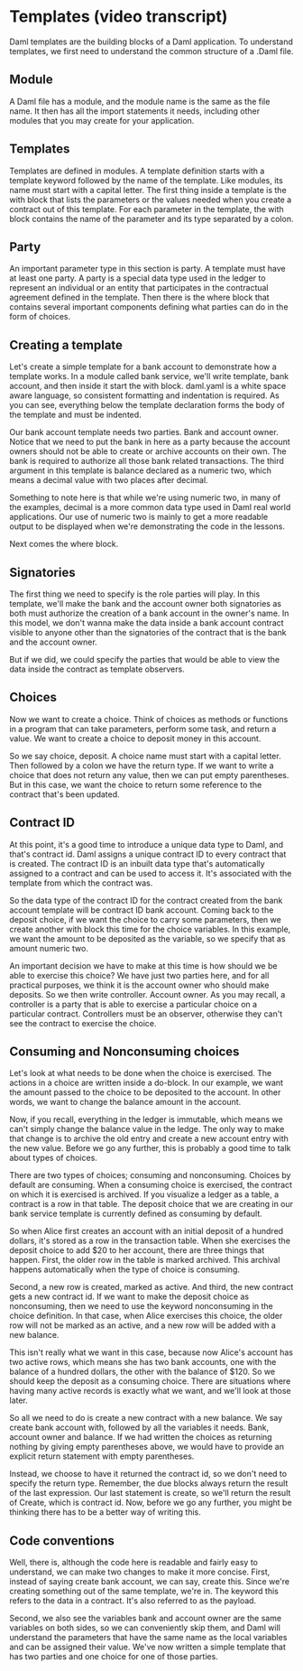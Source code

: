 # Templates (video transcript)
Daml templates are the building blocks of a Daml application. To understand templates, we first need to understand the common structure of a .Daml file. 

## Module
A Daml file has a module, and the module name is the same as the file name. It then has all the import statements it needs, including other modules that you may create for your application.

## Templates
Templates are defined in modules. A template definition starts with a template keyword followed by the name of the template. Like modules, its name must start with a capital letter. The first thing inside a template is the with block that lists the parameters or the values needed when you create a contract out of this template. For each parameter in the template, the with block contains the name of the parameter and its type separated by a colon.

## Party
An important parameter type in this section is party. A template must have at least one party. A party is a special data type used in the ledger to represent an individual or an entity that participates in the contractual agreement defined in the template. Then there is the where block that contains several important components defining what parties can do in the form of choices.

## Creating a template
Let's create a simple template for a bank account to demonstrate how a template works. In a module called bank service, we'll write template, bank account, and then inside it start the with block. daml.yaml is a white space aware language, so consistent formatting and indentation is required. As you can see, everything below the template declaration forms the body of the template and must be indented.

Our bank account template needs two parties. Bank and account owner. Notice that we need to put the bank in here as a party because the account owners should not be able to create or archive accounts on their own. The bank is required to authorize all those bank related transactions. The third argument in this template is balance declared as a numeric two, which means a decimal value with two places after decimal.

Something to note here is that while we're using numeric two, in many of the examples, decimal is a more common data type used in Daml real world applications. Our use of numeric two is mainly to get a more readable output to be displayed when we're demonstrating the code in the lessons. 

Next comes the where block.

##  Signatories

The first thing we need to specify is the role parties will play. In this template, we'll make the bank and the account owner both signatories as both must authorize the creation of a bank account in the owner's name. In this model, we don't wanna make the data inside a bank account contract visible to anyone other than the signatories of the contract that is the bank and the account owner.

But if we did, we could specify the parties that would be able to view the data inside the contract as template observers. 

## Choices

Now we want to create a choice. Think of choices as methods or functions in a program that can take parameters, perform some task, and return a value. We want to create a choice to deposit money in this account.

So we say choice, deposit. A choice name must start with a capital letter. Then followed by a colon we have the return type. If we want to write a choice that does not return any value, then we can put empty parentheses.  But in this case, we want the choice to return some reference to the contract that's been updated.

## Contract ID

At this point, it's a good time to introduce a unique data type to Daml, and that's contract id. Daml assigns a unique contract ID to every contract that is created. The contract ID is an inbuilt data type that's automatically assigned to a contract and can be used to access it. It's associated with the template from which the contract was.

So the data type of the contract ID for the contract created from the bank account template will be contract ID bank account. Coming back to the deposit choice, if we want the choice to carry some parameters, then we create another with block this time for the choice variables. In this example, we want the amount to be deposited as the variable, so we specify that as amount numeric two.

An important decision we have to make at this time is how should we be able to exercise this choice? We have just two parties here, and for all practical purposes, we think it is the account owner who should make deposits. So we then write controller. Account owner. As you may recall, a controller is a party that is able to exercise a particular choice on a particular contract. Controllers must be an observer, otherwise they can't see the contract to exercise the choice.  

## Consuming and Nonconsuming choices

Let's look at what needs to be done when the choice is exercised. The actions in a choice are written inside a do-block. In our example, we want the amount passed to the choice to be deposited to the account. In other words, we want to change the balance amount in the account.

Now, if you recall, everything in the ledger is immutable, which means we can't simply change the balance value in the ledge. The only way to make that change is to archive the old entry and create a new account entry with the new value. Before we go any further, this is probably a good time to talk about types of choices.

There are two types of choices; consuming and nonconsuming. Choices by default are consuming. When a consuming choice is exercised, the contract on which it is exercised is archived. If you visualize a ledger as a table, a contract is a row in that table. The deposit choice that we are creating in our bank service template is currently defined as consuming by default.

So when Alice first creates an account with an initial deposit of a hundred dollars, it's stored as a row in the transaction table. When she exercises the deposit choice to add $20 to her account, there are three things that happen. First, the older row in the table is marked archived. This archival happens automatically when the type of choice is consuming.

Second, a new row is created, marked as active. And third, the new contract gets a new contract id. If we want to make the deposit choice as nonconsuming, then we need to use the keyword nonconsuming in the choice definition. In that case, when Alice exercises this choice, the older row will not be marked as an active, and a new row will be added with a new balance.

This isn't really what we want in this case, because now Alice's account has two active rows, which means she has two bank accounts, one with the balance of a hundred dollars, the other with the balance of $120. So we should keep the deposit as a consuming choice. There are situations where having many active records is exactly what we want, and we'll look at those later.

So all we need to do is create a new contract with a new balance. We say create bank account with, followed by all the variables it needs. Bank, account owner and balance. If we had written the choices as returning nothing by giving empty parentheses above, we would have to provide an explicit return statement with empty parentheses.

Instead, we choose to have it returned the contract id, so we don't need to specify the return type. Remember, the due blocks always return the result of the last expression. Our last statement is create, so we'll return the result of Create, which is contract id. Now, before we go any further, you might be thinking there has to be a better way of writing this.

## Code conventions

Well, there is, although the code here is readable and fairly easy to understand, we can make two changes to make it more concise. First, instead of saying create bank account, we can say, create this. Since we're creating something out of the same template, we're in. The keyword this refers to the data in a contract. It's also referred to as the payload. 

Second, we also see the variables bank and account owner are the same variables on both sides, so we can conveniently skip them, and Daml will understand the parameters that have the same name as the local variables and can be assigned their value. We've now written a simple template that has two parties and one choice for one of those parties.
